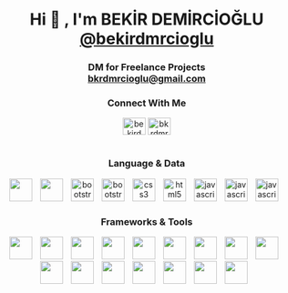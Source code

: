 <h1 align="center">Hi 👋 , I'm BEKİR DEMİRCİOĞLU<br>
<a href="https://www.instagram.com/bekirdmrcioglu/" target="blank">@bekirdmrcioglu</a>
<h3 align="center">DM for Freelance Projects<br>
<a href="mailto:bkrdmrcioglu@gmail.com">bkrdmrcioglu@gmail.com</a></h3>
</h1>
<h3 align="center">Connect With Me</h3>
<p align="center">
	<a href="mailto:bkrdmrcioglu@gmail.com" target="blank"><img align="center" src="https://studiodijital.com/icons/gmail.svg" alt="bekirdmrcioglu" height="30" width="40"/></a>
    <a href="https://www.instagram.com/bekirdmrcioglu/" target="blank"><img align="center" src="https://studiodijital.com/icons/instagram.svg" alt="bkrdmrcioglu" height="30" width="40"/></a>
	<br>
	<br>
	<h3 align="center">Language & Data</h3>
	<p align="center">
		<a href="#"><img width="40" height="40" src="https://studiodijital.com/icons/csharp.svg" style="max-width: 100%;margin-right: 10px;"></a>
        <a href="#"><img width="40" height="40" src="https://studiodijital.com/icons/react.svg" style="max-width: 100%;margin-right: 10px;"></a>
        <a href="#"><img src="https://studiodijital.com/icons/tailwindcss.svg" alt="bootstrap" width="40" height="40" style="max-width: 100%;margin-right: 10px;"></a>
		<a href="#"><img src="https://studiodijital.com/icons/bootstrap.svg" alt="bootstrap" width="40" height="40" style="max-width: 100%;margin-right: 10px;"></a>
		<a href="#"><img src="https://studiodijital.com/icons/css3.svg" alt="css3" width="40" height="40" style="max-width: 100%;margin-right: 10px;"></a>
		<a href="#"><img src="https://studiodijital.com/icons/html5.svg" alt="html5" width="40" height="40" style="max-width: 100%;margin-right: 10px;"></a>
		<a href="#"><img src="https://studiodijital.com/icons/javascript.svg" alt="javascript" width="40" height="40" style="max-width: 100%;margin-right: 10px;"></a>
        <a href="#"><img src="https://studiodijital.com/icons/sqlserver.svg" alt="javascript" width="40" height="40" style="max-width: 100%;margin-right: 10px;"></a>
        <a href="#"><img src="https://studiodijital.com/icons/mysql.svg" alt="javascript" width="40" height="40" style="max-width: 100%;margin-right: 10px;"></a>
	</p>
	<h3 align="center">Frameworks & Tools</h3>
	<p align="center">
    	<a href="#"><img width="40" height="40" src="https://studiodijital.com/icons/dotnetcore.svg" style="max-width: 100%;margin-right: 10px;margin-right: 10px;"></a>
		<a href="#"><img width="40" height="40" src="https://studiodijital.com/icons/nextjs.svg" style="max-width: 100%;margin-right: 10px;margin-right: 10px;"></a>
		<a href="#"><img width="40" height="40" src="https://studiodijital.com/icons/linux.svg" style="max-width: 100%;margin-right: 10px;"></a>
        <a href="#"><img width="40" height="40" src="https://studiodijital.com/icons/windows.svg" style="max-width: 100%;margin-right: 10px;"></a>
		<a href="#"><img width="40" height="40" src="https://studiodijital.com/icons/nginx.svg" style="max-width: 100%;margin-right: 10px;"></a>
		<a href="#"><img width="40" height="40" src="https://studiodijital.com/icons/visualstudio.svg" style="max-width: 100%;margin-right: 10px;"></a>
        <a href="#"><img width="40" height="40" src="https://studiodijital.com/icons/vscode.svg" style="max-width: 100%;margin-right: 10px;"></a>
        <a href="#"><img width="40" height="40" src="https://studiodijital.com/icons/ws.svg" style="max-width: 100%;margin-right: 10px;"></a>
        <a href="#"><img width="40" height="40" src="https://studiodijital.com/icons/dg.svg" style="max-width: 100%;margin-right: 10px;"></a>
        <a href="#"><img width="40" height="40" src="https://studiodijital.com/icons/iterm.svg" style="max-width: 100%;margin-right: 10px;"></a>
  <a href="#"><img width="40" height="40" src="https://studiodijital.com/icons/cs.svg" style="max-width: 100%;margin-right: 10px;"></a>
  <a href="#"><img width="40" height="40" src="https://studiodijital.com/icons/ai.svg" style="max-width: 100%;margin-right: 10px;"></a>
		<a href="#"><img width="40" height="40" src="https://studiodijital.com/icons/vercel.svg" style="max-width: 100%;margin-right: 10px;"></a>
        <a href="#"><img width="40" height="40" src="https://studiodijital.com/icons/postman.svg" style="max-width: 100%;margin-right: 10px;"></a>
        <a href="#"><img width="40" height="40" src="https://studiodijital.com/icons/git.svg" style="max-width: 100%;margin-right: 10px;"></a>
        <a href="#"><img width="40" height="40" src="https://studiodijital.com/icons/filezilla.svg" style="max-width: 100%;margin-right: 10px;"></a>
    </p>

